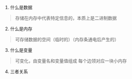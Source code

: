1. 什么是数据
> 存储在内存中代表特定信息的，本质上是二进制数据
2. 什么是内存
> 可存储数据的空间（临时的）（内存条通电后产生的）
3. 什么是变量
> 可变化，由变量名和变量值组成
> 每个边领对应一块小内存
4. 三者关系
